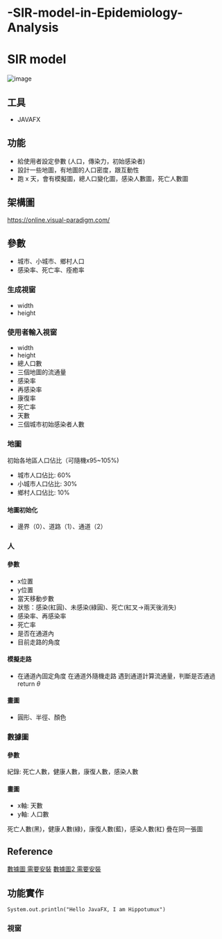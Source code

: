 # -SIR-model-in-Epidemiology-Analysis


# SIR model 

![image](https://hackmd.io/_uploads/Byc1PL2X0.png)


## 工具

- JAVAFX

## 功能

- 給使用者設定參數 (人口，傳染力，初始感染者)
- 設計一些地圖，有地圖的人口密度，跟互動性
- 跑 x 天，會有模擬圖，總人口變化圖，感染人數圖，死亡人數圖

## 架構圖

https://online.visual-paradigm.com/


## 參數
- 城市、小城市、鄉村人口
- 感染率、死亡率、痊癒率

### 生成視窗
- width 
- height


### 使用者輸入視窗
- width 
- height
- 總人口數
- 三個地圖的流通量
- 感染率
- 再感染率
- 康復率
- 死亡率
- 天數
- 三個城市初始感染者人數


### 地圖

初始各地區人口佔比（可隨機x95~105%)

- 城市人口佔比: 60%
- 小城市人口佔比: 30%
- 鄉村人口佔比: 10%


#### 地圖初始化

- 邊界（0）、道路（1）、通道（2）


### 人
#### 參數
- x位置
- y位置
- 當天移動步數
- 狀態：感染(紅圓)、未感染(綠圓)、死亡(紅叉->兩天後消失)
- 感染率、再感染率
- 死亡率
- 是否在通道內
- 目前走路的角度


#### 模擬走路

- 在通道內固定角度
在通道外隨機走路
遇到通道計算流通量，判斷是否通過
return $\theta$


#### 畫圖
- 圓形、半徑、顏色




### 數據圖

#### 參數

紀錄: 死亡人數，健康人數，康復人數，感染人數

#### 畫圖

- x軸: 天數
- y軸: 人口數

死亡人數(黑)，健康人數(綠)，康復人數(藍)，感染人數(紅)
疊在同一張圖


## Reference 

[數據圖 需要安裝](https://blog.csdn.net/starter_____/article/details/78827506)
[數據圖2 需要安裝](https://blog.csdn.net/z1696637434/article/details/134793904)

## 功能實作

```java=
System.out.println("Hello JavaFX, I am Hippotumux")
```

### 視窗
